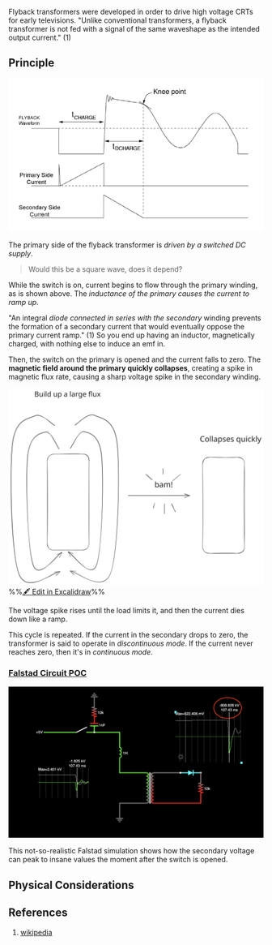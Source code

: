 
Flyback transformers were developed in order to drive high voltage CRTs for early televisions. "Unlike conventional transformers, a flyback transformer is not fed with a signal of the same waveshape as the intended output current." (1)

## Principle

![|466](../../media/Pasted%20image%2020241107204842.webp)

The primary side of the flyback transformer is *driven by a switched DC supply*.
> Would this be a square wave, does it depend?

While the switch is on, current begins to flow through the primary winding, as is shown above. The *inductance of the primary causes the current to ramp up*.

"An integral *diode connected in series with the secondary* winding prevents the formation of a secondary current that would eventually oppose the primary current ramp." (1) So you end up having an inductor, magnetically charged, with nothing else to induce an emf in. 

Then, the switch on the primary is opened and the current falls to zero. The **magnetic field around the primary quickly collapses**, creating a spike in magnetic flux rate, causing a sharp voltage spike in the secondary winding.

![](../../media/excalidraw/excalidraw-2024-11-07-20.55.35.excalidraw.svg)
%%[🖋 Edit in Excalidraw](../../media/excalidraw/excalidraw-2024-11-07-20.55.35.excalidraw.md)%%

The voltage spike rises until the load limits it, and then the current dies down like a ramp.

This cycle is repeated. If the current in the secondary drops to zero, the transformer is said to operate in *discontinuous mode*. If the current never reaches zero, then it's in *continuous mode*. 

### [Falstad Circuit POC](https://tinyurl.com/228kms9j)

![|576](../../media/Screenshot%202024-11-08%20at%209.34.08%20PM.png)


This not-so-realistic Falstad simulation shows how the secondary voltage can peak to insane values the moment after the switch is opened.  

## Physical Considerations






## References

1. [wikipedia](https://en.wikipedia.org/wiki/Flyback_transformer#History)